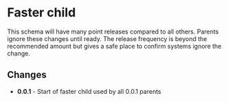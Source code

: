 # Faster child

This schema will have many point releases compared to all
others. Parents ignore these changes until ready. The
release frequency is beyond the recommended amount but
gives a safe place to confirm systems ignore the change.

## Changes

* **0.0.1** - Start of faster child used by all 0.0.1 parents
